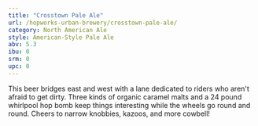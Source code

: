 ```yaml
---
title: "Crosstown Pale Ale"
url: /hopworks-urban-brewery/crosstown-pale-ale/
category: North American Ale
style: American-Style Pale Ale
abv: 5.3
ibu: 0
srm: 0
upc: 0
---
```

This beer bridges east and west with a lane dedicated to riders who aren't afraid to get dirty. Three kinds of organic caramel malts and a 24 pound whirlpool hop bomb keep things interesting while the wheels go round and round. Cheers to narrow knobbies, kazoos, and more cowbell!
